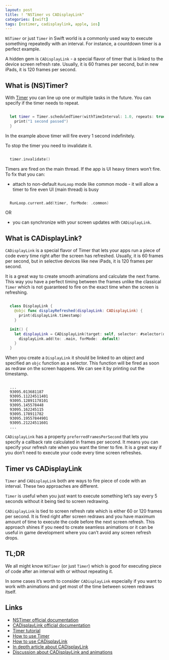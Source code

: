 ```yaml
---
layout: post
title: ! "NSTimer vs CADisplayLink"
categories: [swift]
tags: [nstimer, cadisplaylink, apple, ios]
---
```


`NSTimer` or just `Timer` in Swift world is a commonly used way to execute something repeatedly with an interval. For instance, a countdown timer is a perfect example.

A hidden gem is `CADisplayLink` - a special flavor of timer that is linked to the device screen refresh rate. Usually, it is 60 frames per second, but in new iPads, it is 120 frames per second.

<!--more-->

## What is (NS)Timer?

With [Timer](https://developer.apple.com/documentation/quartzcore/cadisplaylink) you can line up one or multiple tasks in the future. You can specify if the timer needs to repeat.

```swift

  let timer = Timer.scheduledTimer(withTimeInterval: 1.0, repeats: true) { timer in
    print("1 second passed")
  }
```

In the example above timer will fire every 1 second indefinitely.

To stop the timer you need to invalidate it.

```swift

  timer.invalidate()

```

Timers are fired on the main thread. If the app is UI heavy timers won’t fire. To fix that you can:
  - attach to non-default `RunLoop` mode like common mode - it will allow a timer to fire even UI (main thread) is busy

```swift

  RunLoop.current.add(timer, forMode: .common)

```
OR 
  - you can synchronize with your screen updates with `CADisplayLink`.

## What is CADisplayLink?

`CADisplayLink` is a special flavor of Timer that lets your apps run a piece of code every time right after the screen has refreshed. Usually, it is 60 frames per second, but in selective devices like new iPads, it is 120 frames per second.

It is a great way to create smooth animations and calculate the next frame. This way you have a perfect timing between the frames unlike the classical `Timer` which is not guaranteed to fire on the exact time when the screen is refreshing.

```swift

  class DisplayLink {
    @objc func displayRefreshed(displayLink: CADisplayLink) {
      print(displayLink.timestamp)
    }

  init() {
    let displayLink = CADisplayLink(target: self, selector: #selector(displayRefreshed(displayLink:)))
      displayLink.add(to: .main, forMode: .default)
    }
  }

```

When you create a `DisplayLink` it should be linked to an object and specified an `objc` function as a selector. This function will be fired as soon as redraw on the screen happens. We can see it by printing out the timestamp.

```

  ...
  93095.013681187
  93095.11224511401
  93095.12891178101
  93095.145578448
  93095.162245115
  93095.178911782
  93095.19557844901
  93095.21224511601
  ...

```

`CADisplayLink` has a property `preferredFramesPerSecond` that lets you specify a callback rate calculated in frames per second. It means you can specify your refresh rate when you want the timer to fire. It is a great way if you don’t need to execute your code every time screen refreshes.

## Timer vs CADisplayLink

`Timer` and `CADisplayLink` both are ways to fire piece of code with an interval. These two approaches are different.

`Timer` is useful when you just want to execute something let’s say every 5 seconds without it being tied to screen redrawing.

`CADisplayLink` is tied to screen refresh rate which is either 60 or 120 frames per second. It is fired right after screen redraws and you have maximum amount of time to execute  the code before the next screen refresh. This approach shines if you need to create seamless animations or it can be useful in game development where you can’t avoid any screen refresh drops.

## TL;DR

We all might know `NSTimer` (or just `Timer`) which is good for executing piece of code after an interval with or without repeating it.

In some cases it’s worth to consider `CADisplayLink` especially if you want to work with animations and get most of the time between screen redraws itself.

## Links

* [NSTimer official documentation](https://developer.apple.com/documentation/foundation/nstimer?language=objc)
* [CADisplayLink official documentation](https://developer.apple.com/documentation/quartzcore/cadisplaylink)
* [Timer tutorial](https://www.raywenderlich.com/113835-ios-timer-tutorial)
* [How to use Timer](https://www.hackingwithswift.com/articles/117/the-ultimate-guide-to-timer)
* [How to use CADisplayLink](https://www.hackingwithswift.com/example-code/system/how-to-synchronize-code-to-drawing-using-cadisplaylink)
* [In depth article about CADisplayLink](https://medium.com/@dmitryivanov_54099/cadisplaylink-and-its-applications-bfafb760d738?source=linkShare-edb1354ca2c4-1583337923)
* [Discussion about CADisplayLink and animations](https://stackoverflow.com/questions/30955847/ios-animation-cadisplaylink-vs-cashapelayer)
